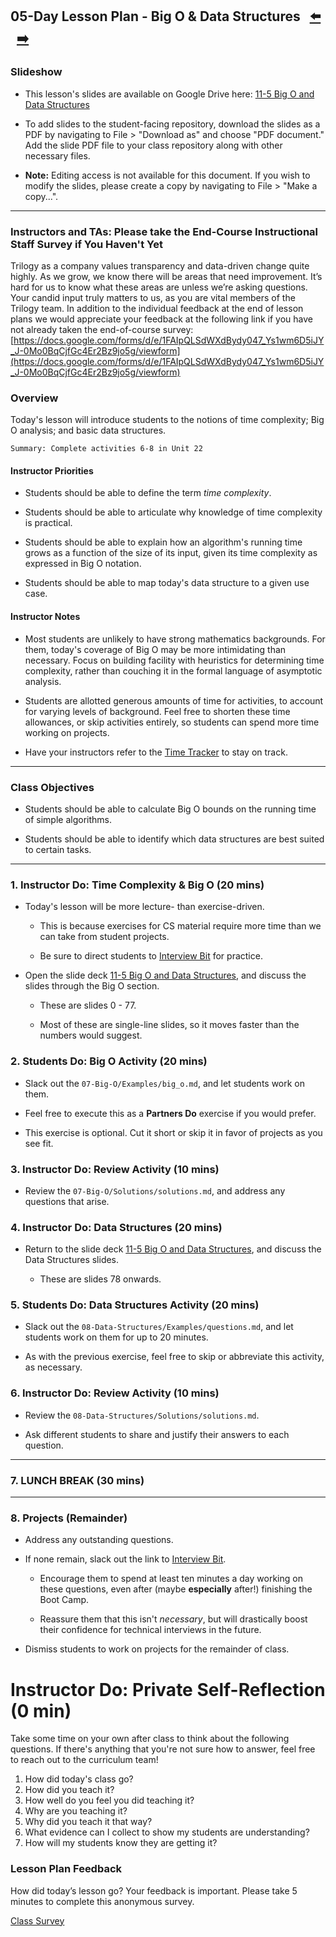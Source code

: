 ## 05-Day Lesson Plan - Big O & Data Structures <!--links--> &nbsp; [⬅️](../04-Day/04-Day-LessonPlan.md) &nbsp; [➡️](../../12-Week/01-Day/01-Day-LessonPlan.md)

### Slideshow

* This lesson's slides are available on Google Drive here: [11-5 Big O and Data Structures](https://docs.google.com/presentation/d/1ci-fxZUlPWnFWKZ6oJAli8DWuvJQkZhJfnwGh-2Ws9I/edit?usp=sharing)

* To add slides to the student-facing repository, download the slides as a PDF by navigating to File > "Download as" and choose "PDF document." Add the slide PDF file to your class repository along with other necessary files.

* **Note:** Editing access is not available for this document. If you wish to modify the slides, please create a copy by navigating to File > "Make a copy...".

- - -

### Instructors and TAs: Please take the End-Course Instructional Staff Survey if You Haven't Yet

Trilogy as a company values transparency and data-driven change quite highly. As we grow, we know there will be areas that need improvement. It’s hard for us to know what these areas are unless we’re asking questions. Your candid input truly matters to us, as you are vital members of the Trilogy team. In addition to the individual feedback at the end of lesson plans
we would appreciate your feedback at the following link if you have not already taken the end-of-course survey:
[https://docs.google.com/forms/d/e/1FAIpQLSdWXdBydy047_Ys1wm6D5iJY_J-0Mo0BqCjfGc4Er2Bz9jo5g/viewform](https://docs.google.com/forms/d/e/1FAIpQLSdWXdBydy047_Ys1wm6D5iJY_J-0Mo0BqCjfGc4Er2Bz9jo5g/viewform)

### Overview

Today's lesson will introduce students to the notions of time complexity; Big O analysis; and basic data structures.

`Summary: Complete activities 6-8 in Unit 22`


#### Instructor Priorities

* Students should be able to define the term _time complexity_.

* Students should be able to articulate why knowledge of time complexity is practical.

* Students should be able to explain how an algorithm's running time grows as a function of the size of its input, given its time complexity as expressed in Big O notation.

* Students should be able to map today's data structure to a given use case.

#### Instructor Notes

* Most students are unlikely to have strong mathematics backgrounds. For them, today's coverage of Big O may be more intimidating than necessary. Focus on building facility with heuristics for determining time complexity, rather than couching it in the formal language of asymptotic analysis.

* Students are allotted generous amounts of time for activities, to account for varying levels of background. Feel free to shorten these time allowances, or skip activities entirely, so students can spend more time working on projects.

* Have your instructors refer to the [Time Tracker](https://drive.google.com/a/trilogyed.com/file/d/1rGFrf5hJ9MysGVHHHReTA1qyizFTk6YA/view?usp=sharing) to stay on track.

- - -

### Class Objectives

* Students should be able to calculate Big O bounds on the running time of simple algorithms.

* Students should be able to identify which data structures are best suited to certain tasks.

- - -

### 1. Instructor Do: Time Complexity & Big O (20 mins)

* Today's lesson will be more lecture- than exercise-driven.

  * This is because exercises for CS material require more time than we can take from student projects.

  * Be sure to direct students to [Interview Bit](https://www.interviewbit.com/) for practice.

* Open the slide deck [11-5 Big O and Data Structures](https://docs.google.com/presentation/d/1ci-fxZUlPWnFWKZ6oJAli8DWuvJQkZhJfnwGh-2Ws9I/edit?usp=sharing), and discuss the slides through the Big O section.

  * These are slides 0 - 77.

  * Most of these are single-line slides, so it moves faster than the numbers would suggest.

### 2. Students Do: Big O Activity (20 mins)

* Slack out the `07-Big-O/Examples/big_o.md`, and let students work on them.

* Feel free to execute this as a **Partners Do** exercise if you would prefer.

* This exercise is optional. Cut it short or skip it in favor of projects as you see fit.

### 3. Instructor Do: Review Activity (10 mins)

* Review the `07-Big-O/Solutions/solutions.md`, and address any questions that arise.

### 4. Instructor Do: Data Structures (20 mins)

* Return to the slide deck [11-5 Big O and Data Structures](https://docs.google.com/presentation/d/1ci-fxZUlPWnFWKZ6oJAli8DWuvJQkZhJfnwGh-2Ws9I/edit?usp=sharing), and discuss the Data Structures slides.

  * These are slides 78 onwards.

### 5. Students Do: Data Structures Activity (20 mins)

* Slack out the `08-Data-Structures/Examples/questions.md`, and let students work on them for up to 20 minutes.

* As with the previous exercise, feel free to skip or abbreviate this activity, as necessary.

### 6. Instructor Do: Review Activity (10 mins)

* Review the `08-Data-Structures/Solutions/solutions.md`.

* Ask different students to share and justify their answers to each question.

- - -

### 7. LUNCH BREAK (30 mins)

- - -

### 8. Projects (Remainder)

* Address any outstanding questions.

* If none remain, slack out the link to [Interview Bit](http://www.interviewbit.com/).

  * Encourage them to spend at least ten minutes a day working on these questions, even after (maybe **especially** after!) finishing the Boot Camp.

  * Reassure them that this isn't _necessary_, but will drastically boost their confidence for technical interviews in the future.

* Dismiss students to work on projects for the remainder of class.

# Instructor Do: Private Self-Reflection (0 min)

Take some time on your own after class to think about the following questions. If there's anything that you're not sure how to answer, feel free to reach out to the curriculum team!

1. How did today's class go?
2. How did you teach it?
3. How well do you feel you did teaching it?
4. Why are you teaching it?
5. Why did you teach it that way?
6. What evidence can I collect to show my students are understanding?
7. How will my students know they are getting it?


### Lesson Plan Feedback

How did today’s lesson go? Your feedback is important. Please take 5 minutes to complete this anonymous survey.

[Class Survey](https://forms.gle/nYLbt6NZUNJMJ1h38)
